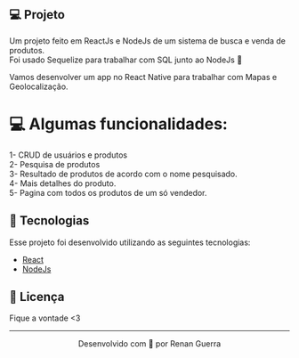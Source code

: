 ## 💻 Projeto

Um projeto feito em ReactJs e NodeJs de um sistema de busca e venda de produtos. <br>
Foi usado Sequelize para trabalhar com SQL junto ao NodeJs 💜 

Vamos desenvolver um app no React Native para trabalhar com Mapas e Geolocalização.

# 💻 Algumas funcionalidades:
1- CRUD de usuários e produtos <br>
2- Pesquisa de produtos <br>
3- Resultado de produtos de acordo com o nome pesquisado. <br>
4- Mais detalhes do produto. <br>
5- Pagina com todos os produtos de um só vendedor. <br>

## 🚀 Tecnologias

Esse projeto foi desenvolvido utilizando as seguintes tecnologias:

- [React](https://reactjs.org/)
- [NodeJs](https://nodejs.org/)

## 📝 Licença

Fique a vontade <3

---

<p align="center">Desenvolvido com 💜 por Renan Guerra </p>


